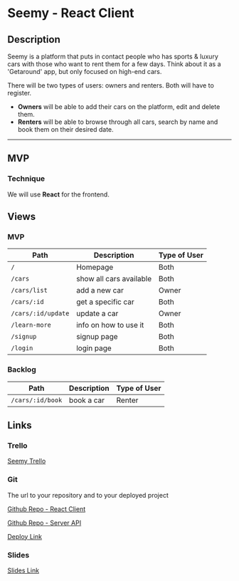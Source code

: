 # Seemy - React Client

## Description

Seemy is a platform that puts in contact people who has sports & luxury cars with those who want to rent them for a few days. Think about it as a 'Getaround' app, but only focused on high-end cars.

There will be two types of users: owners and renters. Both will have to register. 

* __Owners__ will be able to add their cars on the platform, edit and delete them.
* __Renters__ will be able to browse through all cars, search by name and book them on their desired date.

* * *
## MVP
### Technique
We will use __React__ for the frontend. 


## Views
### MVP

| Path                  | Description               | Type of User              |
| --------------------- | ------------------------- | ------------------------- |
| `/`                   | Homepage                  | Both                      |
| `/cars`               | show all cars available   | Both                      |
| `/cars/list`          | add a new car             | Owner                     |
| `/cars/:id`           | get a specific car        | Both                      |
| `/cars/:id/update`    | update a car              | Owner                     |
| `/learn-more`         | info on how to use it     | Both                      |
| `/signup`             | signup page               | Both                      |
| `/login`              | login page                | Both                      |

### Backlog

| Path                  | Description               | Type of User              |
| --------------------- | ------------------------- | ------------------------- |
| `/cars/:id/book`      | book a car                | Renter                    |


## Links

### Trello

[Seemy Trello](https://trello.com/b/gNnluUYp/ironhack-module3-project)

### Git

The url to your repository and to your deployed project

[Github Repo - React Client](https://github.com/Pablolo/seemy-react-client)

[Github Repo - Server API](https://github.com/Pablolo/seemy-express-server)


[Deploy Link](http://heroku.com/)

### Slides

[Slides Link](http://slides.com/)